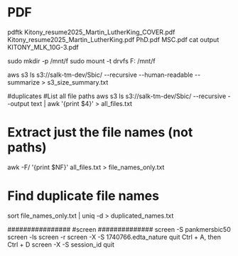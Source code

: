 # PDF

pdftk Kitony_resume2025_Martin_LutherKing_COVER.pdf Kitony_resume2025_Martin_LutherKing.pdf PhD.pdf MSC.pdf cat output KITONY_MLK_10G-3.pdf

sudo mkdir -p /mnt/f
sudo mount -t drvfs F: /mnt/f

aws s3 ls s3://salk-tm-dev/Sbic/ --recursive --human-readable --summarize > s3_size_summary.txt

#duplicates
#List all file paths
aws s3 ls s3://salk-tm-dev/Sbic/ --recursive --output text | awk '{print $4}' > all_files.txt
# Extract just the file names (not paths)
awk -F/ '{print $NF}' all_files.txt > file_names_only.txt

# Find duplicate file names
sort file_names_only.txt | uniq -d > duplicated_names.txt

################
#screen 
##############
screen -S pankmersbic50
screen -ls
screen -r
screen -X -S 1740766.edta_nature quit
Ctrl + A, then Ctrl + D
screen -X -S session_id quit
